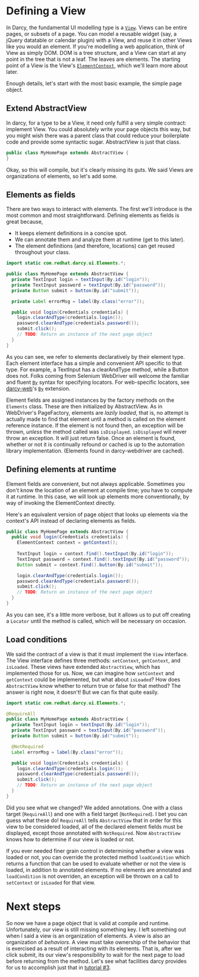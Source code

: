 # Defining a View

In Darcy, the fundamental UI modelling type is a [```View```][1]. Views can be entire pages, or subsets of a page. You can model a reusable widget (say, a jQuery datatable or calendar plugin) with a View, and reuse it in other Views like you would an element. If you're modelling a web application, think of View as simply DOM. DOM is a tree structure, and a View can start at any point in the tree that is not a leaf. The leaves are elements. The starting point of a View is the View's [```ElementContext```][4], which we'll learn more about later.

Enough details, let's start with the most basic example, the simple page object.

## Extend AbstractView
In darcy, for a type to be a View, it need only fulfill a very simple contract: implement View. You could absolutely write your page objects this way, but you might wish there was a parent class that could reduce your boilerplate code and provide some syntactic sugar. AbstractView is just that class.

```java
public class MyHomePage extends AbstractView {
}
```

Okay, so this will compile, but it's clearly missing its guts. We said Views are organizations of elements, so let's add some.

## Elements as fields
There are two ways to interact with elements. The first we'll introduce is the most common and most straightforward. Defining elements as fields is great because,

* It keeps element definitions in a concise spot.
* We can annotate them and analyze them at runtime (get to this later).
* The element definitions (and therefore, locations) can get reused throughout your class.

```java
import static com.redhat.darcy.ui.Elements.*;

public class MyHomePage extends AbstractView {
  private TextInput login = textInput(By.id("login"));
  private TextInput password = textInput(By.id("password"));
  private Button submit = button(By.id("submit"));

  private Label errorMsg = label(By.class("error"));

  public void login(Credentials credentials) {
    login.clearAndType(credentials.login());
    password.clearAndType(credentials.password());
    submit.click();
    // TODO: Return an instance of the next page object
  }
}
```

As you can see, we refer to elements declaratively by their element type. Each element interface has a simple and convenient API specific to that type. For example, a TextInput has a clearAndType method, while a Button does not. Folks coming from Selenium WebDriver will welcome the familiar and fluent [```By```][3] syntax for specifying locators. For web-specific locators, see [darcy-web][5]'s [```By```][6] extension.

Element fields are assigned instances by the factory methods on the ```Elements``` class. These are then initialized by AbstractView. As in WebDriver's PageFactory, elements are _lazily loaded_, that is, no attempt is actually made to find that element until a method is called on the element reference instance. If the element is not found then, an exception will be thrown, _unless_ the method called was ```isDisplayed```. ```isDisplayed``` will never throw an exception. It will just return false. Once an element is found, whether or not it is continually refound or cached is up to the automation library implementation. (Elements found in darcy-webdriver are cached).

## Defining elements at runtime
Element fields are convenient, but not always applicable. Sometimes you don't know the location of an element at compile time; you have to compute it at runtime. In this case, we will look up elements more conventionally, by way of invoking the ElementContext directly.

Here's an equivalent version of page object that looks up elements via the context's API instead of declaring elements as fields.

```java
public class MyHomePage extends AbstractView {
  public void login(Credentials credentials) {
    ElementContext context = getContext();
    
    TextInput login = context.find().textInput(By.id("login"));
    TextInput password = context.find().textInput(By.id("password"));
    Button submit = context.find().button(By.id("submit"));

    login.clearAndType(credentials.login());
    password.clearAndType(credentials.password());
    submit.click();
    // TODO: Return an instance of the next page object
  }
}
```

As you can see, it's a little more verbose, but it allows us to put off creating a `Locator` until the method is called, which will be necessary on occasion.

## Load conditions
We said the contract of a view is that it must implement the `View` interface. The View interface defines three methods: `setContext`, `getContext`, and `isLoaded`. These views have extended `AbstractView`, which has implemented those for us. Now, we can imagine how `setContext` and `getContext` could be implemented, but what about `isLoaded`? How does `AbstractView` know whether to return true or false for that method? The answer is right now, it doesn't! But we can fix that quite easily.

```java
import static com.redhat.darcy.ui.Elements.*;

@RequireAll
public class MyHomePage extends AbstractView {
  private TextInput login = textInput(By.id("login"));
  private TextInput password = textInput(By.id("password"));
  private Button submit = button(By.id("submit"));

  @NotRequired
  Label errorMsg = label(By.class("error"));

  public void login(Credentials credentials) {
    login.clearAndType(credentials.login());
    password.clearAndType(credentials.password());
    submit.click();
    // TODO: Return an instance of the next page object
  }
}
```

Did you see what we changed? We added annotations. One with a class target (```RequireAll```) and one with a field target (```NotRequired```). I bet you can guess what these do! ```RequireAll``` tells ```AbstractView``` that in order for this view to be considered loaded, all of the declared element fields must be displayed, except those annotated with ```NotRequired```. Now ```AbstractView``` knows how to determine if our view is loaded or not.

If you ever needed finer grain control in determining whether a view was loaded or not, you can override the protected method ```loadCondition``` which returns a function that can be used to evaluate whether or not the view is loaded, in addition to annotated elements. If no elements are annotated and ```loadCondition``` is not overriden, an exception will be thrown on a call to ```setContext``` or ```isLoaded``` for that view.

# Next steps

So now we have a page object that is valid at compile and runtime. Unfortunately, our view is still missing something key. I left something out when I said a view is an organization of elements. A view is also an organization of _behaviors_. A view must take ownership of the behavior that is exercised as a result of interacting with its elements. That is, after we click submit, its our view's responsibility to wait for the next page to load before returning from the method. Let's see what facilities darcy provides for us to accomplish just that in [tutorial #3](owning_behavior_in_views.md).

 [1]: https://github.com/darcy-framework/darcy/blob/master/src/main/java/com/redhat/darcy/ui/View.java
 [2]: https://github.com/darcy-framework/darcy/blob/master/src/main/java/com/redhat/darcy/ui/Locator.java
 [3]: https://github.com/darcy-framework/darcy/blob/master/src/main/java/com/redhat/darcy/ui/By.java
 [4]: https://github.com/darcy-framework/darcy/blob/master/src/main/java/com/redhat/darcy/ui/ElementContext.java
 [5]: https://github.com/darcy-framework/darcy-web/
 [6]: https://github.com/darcy-framework/darcy-web/blob/master/src/main/java/com/redhat/darcy/web/By.java
